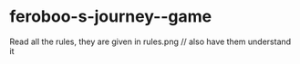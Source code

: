 # feroboo-s-journey--game

Read all the rules, they are given in rules.png  // also have them understand it

